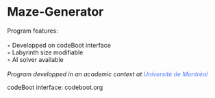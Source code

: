 # Maze-Generator

Program features:<br><br>◦ Developped on codeBoot interface<br>◦ Labyrinth size modifiable<br>◦ AI solver available<br><br>
					<i>Program developped in an academic context at <font color="#4f78ff">Université de Montréal</font></i>

codeBoot interface: codeboot.org
